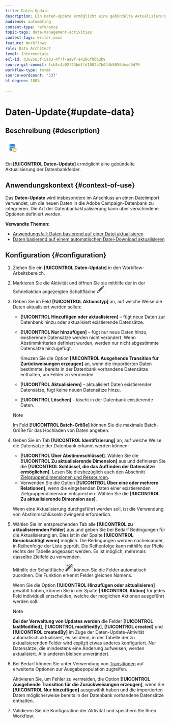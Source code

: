 ```yaml
---
title: Daten-Update
description: Ein Daten-Update ermöglicht eine gebündelte Aktualisierung der Datenbankfelder.
audience: automating
content-type: reference
topic-tags: data-management-activities
context-tags: writer,main
feature: Workflows
role: Data Architect
level: Intermediate
exl-id: d362563f-5ab3-4f7f-ae9f-a42b6f0bb2b9
source-git-commit: fcb5c4a92f23bdffd1082b7b044b5859dead9d70
workflow-type: tm+mt
source-wordcount: '537'
ht-degree: 100%

---
```


# Daten-Update{#update-data}

## Beschreibung {#description}

![](assets/data_update.png)

Ein **[!UICONTROL Daten-Update]** ermöglicht eine gebündelte Aktualisierung der Datenbankfelder.

## Anwendungskontext {#context-of-use}

Das **Daten-Update** wird insbesondere im Anschluss an einen Dateiimport verwendet, um die neuen Daten in die Adobe Campaign-Datenbank zu integrieren. Die Art der Datenbankaktualisierung kann über verschiedene Optionen definiert werden.

**Verwandte Themen:**

* [Anwendungsfall: Daten basierend auf einer Datei aktualisieren](../../automating/using/update-database-file.md)
* [Daten basierend auf einem automatischen Datei-Download aktualisieren](../../automating/using/update-data-automatic-download.md)

## Konfiguration {#configuration}

1. Ziehen Sie ein **[!UICONTROL Daten-Update]** in den Workflow-Arbeitsbereich.
1. Markieren Sie die Aktivität und öffnen Sie sie mithilfe der in der Schnellaktion angezeigten Schaltfläche ![](assets/edit_darkgrey-24px.png).
1. Geben Sie im Feld **[!UICONTROL Aktionstyp]** an, auf welche Weise die Daten aktualisiert werden sollen:

   * **[!UICONTROL Hinzufügen oder aktualisieren]** – fügt neue Daten zur Datenbank hinzu oder aktualisiert existierende Datensätze.
   * **[!UICONTROL Nur hinzufügen]** – fügt nur neue Daten hinzu, existierende Datensätze werden nicht verändert. Wenn Abstimmkriterien definiert wurden, werden nur nicht abgestimmte Datensätze hinzugefügt.

     Kreuzen Sie die Option **[!UICONTROL Ausgehende Transition für Zurückweisungen erzeugen]** an, wenn die importierten Daten bestimmte, bereits in der Datenbank vorhandene Datensätze enthalten, um Fehler zu vermeiden.

   * **[!UICONTROL Aktualisieren]** – aktualisiert Daten existierender Datensätze, fügt keine neuen Datensätze hinzu.
   * **[!UICONTROL Löschen]** – löscht in der Datenbank existierende Daten.

   >[!NOTE]
   >
   >Im Feld **[!UICONTROL Batch-Größe]** können Sie die maximale Batch-Größe für das Hochladen von Daten angeben.

1. Geben Sie im Tab **[!UICONTROL Identifizierung]** an, auf welche Weise die Datensätze der Datenbank erkannt werden können:

   * **[!UICONTROL Über Abstimmschlüssel]**. Wählen Sie die **[!UICONTROL Zu aktualisierende Dimension]** aus und definieren Sie die **[!UICONTROL Schlüssel, die das Auffinden der Datensätze ermöglichen]**. Lesen Sie diesbezüglich auch den Abschnitt [Zielgruppendimensionen und Ressourcen](../../automating/using/query.md#targeting-dimensions-and-resources).
   * Verwenden Sie die Option **[!UICONTROL Über eine oder mehrere Relationen]**, wenn die eingehenden Daten einer existierenden Zielgruppendimension entsprechen. Wählen Sie die **[!UICONTROL Zu aktualisierende Dimension aus]**.

   Wenn eine Aktualisierung durchgeführt werden soll, ist die Verwendung von Abstimmschlüsseln zwingend erforderlich.

1. Wählen Sie im entsprechenden Tab alle **[!UICONTROL zu aktualisierenden Felder]** aus und geben Sie bei Bedarf Bedingungen für die Aktualisierung an. Dies ist in der Spalte **[!UICONTROL Berücksichtigt wenn]** möglich. Die Bedingungen werden nacheinander, in Reihenfolge der Liste geprüft. Die Reihenfolge kann mithilfe der Pfeile rechts der Tabelle angepasst werden. Es ist möglich, mehrmals dasselbe Zielfeld zu verwenden.

   Mithilfe der Schaltfläche ![](assets/wkf_magic_wand-24px.png) können Sie die Felder automatisch zuordnen. Die Funktion erkennt Felder gleichen Namens.

   Wenn Sie die Option **[!UICONTROL Hinzufügen oder aktualisieren]** gewählt haben, können Sie in der Spalte **[!UICONTROL Aktion]** für jedes Feld individuell entscheiden, welche der möglichen Aktionen ausgeführt werden soll.

   >[!NOTE]
   >
   >**Bei der Verwaltung von Updates werden** die Felder **[!UICONTROL lastModified]**, **[!UICONTROL modifiedBy]**, **[!UICONTROL created]** und **[!UICONTROL createdBy]** im Zuge der Daten-Update-Aktivität automatisch aktualisiert, es sei denn, in der Tabelle der zu aktualisierenden Felder wird explizit etwas anderes konfiguriert. Nur Datensätze, die mindestens eine Änderung aufweisen, werden aktualisiert. Alle anderen bleiben unverändert.

1. Bei Bedarf können Sie unter Verwendung von [Transitionen](../../automating/using/activity-properties.md) auf erweiterte Optionen zur Ausgabepopulation zugreifen.

   Aktivieren Sie, um Fehler zu vermeiden, die Option **[!UICONTROL Ausgehende Transition für die Zurückweisungen erzeugen]**, wenn Sie **[!UICONTROL Nur hinzufügen]** ausgewählt haben und die importierten Daten möglicherweise bereits in der Datenbank vorhandene Datensätze enthalten.

1. Validieren Sie die Konfiguration der Aktivität und speichern Sie Ihren Workflow.

